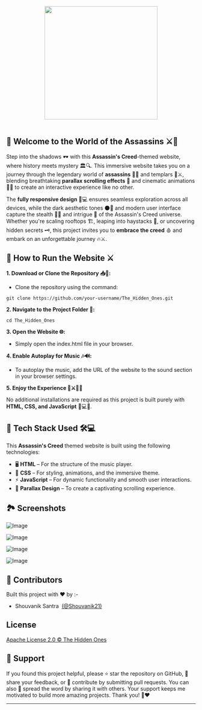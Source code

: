 <div align="center">
<img src="./images/image2.jpg" height="300px"
>
</div>

<br>

## 🏹 Welcome to the World of the Assassins ⚔️🌌

Step into the shadows 🕶️ with this **Assassin's Creed**-themed website, where history meets mystery 🏛️🔍. This immersive website takes you on a journey through the legendary world of **assassins** 🥷🏽 and templars 🏰⚔️, blending breathtaking **parallax scrolling effects** 🌊 and cinematic animations 🎥✨ to create an interactive experience like no other. 

The **fully responsive design** 📱💻 ensures seamless exploration across all devices, while the dark aesthetic tones 🌑🎨 and modern user interface capture the stealth 🕵️‍♂️ and intrigue 🤫 of the Assassin's Creed universe. Whether you're scaling rooftops 🏗️, leaping into haystacks 🌾, or uncovering hidden secrets 🗝️, this project invites you to **embrace the creed** 🩸 and embark on an unforgettable journey 🔥⚔️.
## 🚀 How to Run the Website ⚔️

**1. Download or Clone the Repository 📥💾:**

- Clone the repository using the command:

```
git clone https://github.com/your-username/The_Hidden_Ones.git
```

**2. Navigate to the Project Folder 📂:**

```
cd The_Hidden_Ones
```

**3. Open the Website 🌐:**

- Simply open the index.html file in your browser.

**4. Enable Autoplay for Music 🎶🔊:**

- To autoplay the music, add the URL of the website to the sound section in your browser settings.

**5. Enjoy the Experience 🥷⚔️🌌🔥**

No additional installations are required as this project is built purely with **HTML, CSS, and JavaScript** 💪💻🎯.
## 🚀 Tech Stack Used 🛠️💻

This **Assassin's Creed** themed website is built using the following technologies:

- 🖥️ **HTML** – For the structure of the music player.
- 🎨 **CSS** – For styling, animations, and the immersive theme.
- ⚡ **JavaScript** – For dynamic functionality and smooth user interactions.
- 🌊 **Parallax Design** – To create a captivating scrolling experience.
## 🏞️ Screenshots

![Image](https://github.com/user-attachments/assets/81e37373-3d13-4f42-842d-d55fea81bf6b)

![Image](https://github.com/user-attachments/assets/f906dfd5-4cf0-453a-962a-1137d85f8135)

![Image](https://github.com/user-attachments/assets/b21e8e9d-2eb2-479e-b22b-152774e8287e)

![Image](https://github.com/user-attachments/assets/e5c901f0-e28c-4d5c-ab67-b4112831868b)
## 👥 Contributors

Built this project with ❤️ by :-
- Shouvanik Santra &nbsp;[(@Shouvanik21)](https://github.com/Shouvanik21)
## License

[Apache License 2.0 ©️ The Hidden Ones](https://github.com/Shouvanik21/The_Hidden_Ones/blob/main/LICENSE)


## 🙏 Support

If you found this project helpful, please ⭐ star the repository on GitHub, 💬 share your feedback, or 🤝 contribute by submitting pull requests. You can also 📣 spread the word by sharing it with others. Your support keeps me motivated to build more amazing projects. Thank you! 🚀❤️

<hr>